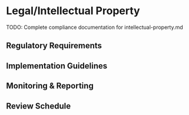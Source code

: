 # Legal/Intellectual Property

TODO: Complete compliance documentation for intellectual-property.md

## Regulatory Requirements

## Implementation Guidelines

## Monitoring & Reporting

## Review Schedule
